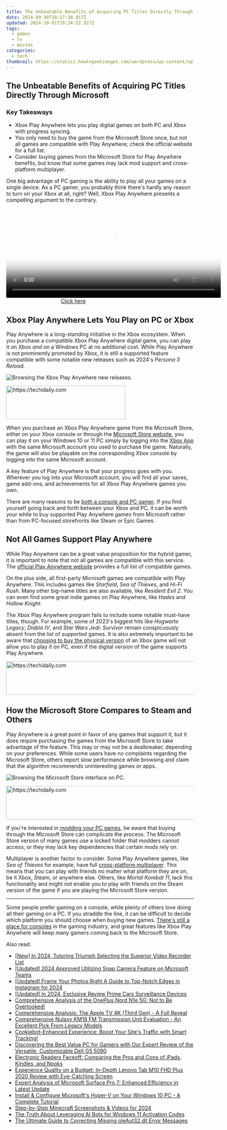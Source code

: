 ```yaml
---
title: The Unbeatable Benefits of Acquiring PC Titles Directly Through Microsoft
date: 2024-09-30T18:27:38.057Z
updated: 2024-10-01T19:24:52.927Z
tags:
  - games
  - tv
  - movies
categories:
  - tech
thumbnail: https://static1.howtogeekimages.com/wordpress/wp-content/uploads/2024/07/shutterstock_2379237425.jpg
---
```


## The Unbeatable Benefits of Acquiring PC Titles Directly Through Microsoft

### Key Takeaways

* Xbox Play Anywhere lets you play digital games on both PC and Xbox with progress syncing.
* You only need to buy the game from the Microsoft Store once, but not all games are compatible with Play Anywhere; check the official website for a full list.
* Consider buying games from the Microsoft Store for Play Anywhere benefits, but know that some games may lack mod support and cross-platform multiplayer.

 One big advantage of PC gaming is the ability to play all your games on a single device. As a PC gamer, you probably think there's hardly any reason to turn on your Xbox at all, right? Well, Xbox Play Anywhere presents a compelling argument to the contrary.

<!-- affiliate ads begin -->
<span id="1982596">
					<video width="576" height="240" style="cursor:pointer"
           poster="//a.impactradius-go.com/display-clicktoplayimage/1982596.png"
           onclick="if(!this.playClicked){this.play();this.setAttribute('controls',true);this.playClicked=true;}">
	   <source src="//a.impactradius-go.com/display-ad/22993-1982596">
	   <img src="//a.impactradius-go.com/display-clicktoplayimage/1982596.png" style="border: none; height: 100%; width: 100%; object-fit: contain">
	</video>
	<div style="width:360px;text-align:center"><a href="javascript:window.open(decodeURIComponent('https%3A%2F%2Fhomestyler.sjv.io%2Fc%2F5597632%2F1982596%2F22993'), '_blank');void(0);">Click here</a></div>
</span>
<img height="0" width="0" src="https://imp.pxf.io/i/5597632/1982596/22993" style="position:absolute;visibility:hidden;" border="0" />
<!-- affiliate ads end -->

##  Xbox Play Anywhere Lets You Play on PC or Xbox

 Play Anywhere is a long-standing initiative in the Xbox ecosystem. When you purchase a compatible Xbox Play Anywhere digital game, you can play it on Xbox _and_ on a Windows PC at no additional cost. While Play Anywhere is not prominently promoted by Xbox, it is still a supported feature compatible with some notable new releases such as 2024's _Persona 3 Reload._ 

![Browsing the Xbox Play Anywhere new releases.](https://static1.howtogeekimages.com/wordpress/wp-content/uploads/2024/07/xbox-play-anywhere-new-releases-1.png) 

<!-- affiliate ads begin -->
<a href="https://bluettius.sjv.io/c/5597632/2139121/17108" target="_top" id="2139121">
  <img src="//a.impactradius-go.com/display-ad/17108-2139121" border="0" alt="https://techidaily.com" width="320" height="90"/>
</a>
<img height="0" width="0" src="https://bluettius.sjv.io/i/5597632/2139121/17108" style="position:absolute;visibility:hidden;" border="0" />
<!-- affiliate ads end -->

 When you purchase an Xbox Play Anywhere game from the Microsoft Store, either on your Xbox console or through the [Microsoft Store website](https://snapchat-videos.techidaily.com/new-make-snapchat-memories-shine-2-lens-creation-methods/), you can play it on your Windows 10 or 11 PC simply by logging into the [Xbox App](https://www.xbox.com/en-US/apps/xbox-app-for-pc) with the same Microsoft account you used to purchase the game. Naturally, the game will also be playable on the corresponding Xbox console by logging into the same Microsoft account.

 A key feature of Play Anywhere is that your progress goes with you. Wherever you log into your Microsoft account, you will find all your saves, game add-ons, and achievements for all Xbox Play Anywhere games you own.

 There are many reasons to be [both a console and PC gamer](https://data-safeguard.techidaily.com/full-restoration-of-your-iphone-master-the-reset-process-with-stellar-across-windowsmac/). If you find yourself going back and forth between your Xbox and PC, it can be worth your while to buy supported Play Anywhere games from Microsoft rather than from PC-focused storefronts like Steam or Epic Games.

##  Not All Games Support Play Anywhere

 While Play Anywhere can be a great value proposition for the hybrid gamer, it is important to note that not all games are compatible with this service. The [official Play Anywhere website](https://www.xbox.com/en-US/games/xbox-play-anywhere) provides a full list of compatible games.

 On the plus side, all first-party Microsoft games are compatible with Play Anywhere. This includes games like _Starfield_, _Sea of Thieves_, and _Hi-Fi Rush_. Many other big-name titles are also available, like _Resident Evil 2_. You can even find some great indie games on Play Anywhere, like _Hades_ and _Hollow Knight_.

 The Xbox Play Anywhere program fails to include some notable must-have titles, though. For example, some of 2023's biggest hits like _Hogwarts Legacy_, _Diablo IV_, and _Star Wars Jedi: Survivor_ remain conspicuously absent from the list of supported games. It is also extremely important to be aware that [choosing to buy the physical version](https://fox-boxes.techidaily.com/2024-approved-maximizing-b-roll-creative-uses-and-integration/) of an Xbox game will not allow you to play it on PC, even if the digital version of the game supports Play Anywhere.

<!-- affiliate ads begin -->
<a href="https://appsumo.8odi.net/c/5597632/2151883/7443" target="_top" id="2151883">
  <img src="//a.impactradius-go.com/display-ad/7443-2151883" border="0" alt="https://techidaily.com" width="728" height="90"/>
</a>
<img height="0" width="0" src="https://appsumo.8odi.net/i/5597632/2151883/7443" style="position:absolute;visibility:hidden;" border="0" />
<!-- affiliate ads end -->

##  How the Microsoft Store Compares to Steam and Others

 Play Anywhere is a great point in favor of any games that support it, but it does require purchasing the games from the Microsoft Store to take advantage of the feature. This may or may not be a dealbreaker, depending on your preferences. While some users have no complaints regarding the Microsoft Store, others report slow performance while browsing and claim that the algorithm recommends uninteresting games or apps.

![Browsing the Microsoft Store interface on PC.](https://static1.howtogeekimages.com/wordpress/wp-content/uploads/2024/07/microsoft-store-gaming-interface.png) 

<!-- affiliate ads begin -->
<a href="https://ephamedtechinc.pxf.io/c/5597632/2137228/26400" target="_top" id="2137228">
  <img src="//a.impactradius-go.com/display-ad/26400-2137228" border="0" alt="https://techidaily.com" width="728" height="90"/>
</a>
<img height="0" width="0" src="https://ephamedtechinc.pxf.io/i/5597632/2137228/26400" style="position:absolute;visibility:hidden;" border="0" />
<!-- affiliate ads end -->

 If you're interested in [modding your PC games](https://unlock-android.techidaily.com/in-2024-how-to-reset-a-locked-tecno-spark-10-4g-phone-by-drfone-android/), be aware that buying through the Microsoft Store can complicate the process. The Microsoft Store version of many games use a locked folder that modders cannot access, or they may lack key dependencies that certain mods rely on.

 Multiplayer is another factor to consider. Some Play Anywhere games, like _Sea of Thieves_ for example, have full [cross-platform multiplayer](https://win-howtos.techidaily.com/overcoming-laptop-navigation-hurdles-how-to-unfreeze-and-restore-mouse-functionality/). This means that you can play with friends no matter what platform they are on, be it Xbox, Steam, or anywhere else. Others, like _Mortal Kombat 11_, lack this functionality and might not enable you to play with friends on the Steam version of the game if you are playing the Microsoft Store version.

---

 Some people prefer gaming on a console, while plenty of others love doing all their gaming on a PC. If you straddle the line, it can be difficult to decide which platform you should choose when buying new games. [There's still a place for consoles](https://common-error.techidaily.com/resolving-copy-paste-problems-in-windows-11-a-comprehensive-guide/) in the gaming industry, and great features like Xbox Play Anywhere will keep many gamers coming back to the Microsoft Store.

<ins class="adsbygoogle"
     style="display:block"
     data-ad-format="autorelaxed"
     data-ad-client="ca-pub-7571918770474297"
     data-ad-slot="1223367746"></ins>

<ins class="adsbygoogle"
     style="display:block"
     data-ad-client="ca-pub-7571918770474297"
     data-ad-slot="8358498916"
     data-ad-format="auto"
     data-full-width-responsive="true"></ins>

<span class="atpl-alsoreadstyle">Also read:</span>
<div><ul>
<li><a href="https://screen-sharing-recording.techidaily.com/new-in-2024-tutoring-triumph-selecting-the-superior-video-recorder-list/"><u>[New] In 2024, Tutoring Triumph Selecting the Superior Video Recorder List</u></a></li>
<li><a href="https://snapchat-videos.techidaily.com/updated-2024-approved-utilizing-snap-camera-feature-on-microsoft-teams/"><u>[Updated] 2024 Approved Utilizing Snap Camera Feature on Microsoft Teams</u></a></li>
<li><a href="https://instagram-clips.techidaily.com/updated-frame-your-photos-right-a-guide-to-top-notch-edges-in-instagram-for-2024/"><u>[Updated] Frame Your Photos Right A Guide to Top-Notch Edges in Instagram for 2024</u></a></li>
<li><a href="https://article-knowledge.techidaily.com/updated-in-2024-exclusive-review-prime-cars-surveillance-devices/"><u>[Updated] In 2024, Exclusive Review Prime Cars Surveillance Devices</u></a></li>
<li><a href="https://buynow-tips.techidaily.com/comprehensive-analysis-of-the-oneplus-nord-n1e-5g-not-to-be-overlooked/"><u>Comprehensive Analysis of the OnePlus Nord N1e 5G: Not to Be Overlooked!</u></a></li>
<li><a href="https://buynow-tips.techidaily.com/comprehensive-analysis-the-apple-tv-4k-third-gen-a-full-reveal/"><u>Comprehensive Analysis: The Apple TV 4K (Third Gen) - A Full Reveal</u></a></li>
<li><a href="https://buynow-tips.techidaily.com/comprehensive-nulaxy-km18-fm-transmission-unit-evaluation-an-excellent-pick-from-legacy-models/"><u>Comprehensive Nulaxy KM18 FM Transmission Unit Evaluation - An Excellent Pick From Legacy Models</u></a></li>
<li><a href="https://some-approaches.techidaily.com/cookiebot-enhanced-experience-boost-your-sites-traffic-with-smart-tracking/"><u>Cookiebot-Enhanced Experience: Boost Your Site's Traffic with Smart Tracking!</u></a></li>
<li><a href="https://buynow-tips.techidaily.com/discovering-the-best-value-pc-for-gamers-with-our-expert-review-of-the-versatile-customizable-dell-g5-5090/"><u>Discovering the Best Value PC for Gamers with Our Expert Review of the Versatile, Customizable Dell G5 5090</u></a></li>
<li><a href="https://buynow-tips.techidaily.com/electronic-readers-faceoff-comparing-the-pros-and-cons-of-ipads-kindles-and-nooks/"><u>Electronic Readers Faceoff: Comparing the Pros and Cons of iPads, Kindles, and Nooks</u></a></li>
<li><a href="https://buynow-tips.techidaily.com/experience-quality-on-a-budget-in-depth-lenovo-tab-m10-fhd-plus-2020-review-with-eye-catching-screen/"><u>Experience Quality on a Budget: In-Depth Lenovo Tab M10 FHD Plus 2020 Review with Eye-Catching Screen</u></a></li>
<li><a href="https://buynow-tips.techidaily.com/expert-analysis-of-microsoft-surface-pro-7-enhanced-efficiency-in-latest-update/"><u>Expert Analysis of Microsoft Surface Pro 7: Enhanced Efficiency in Latest Update</u></a></li>
<li><a href="https://win-answers.techidaily.com/install-and-configure-microsofts-hyper-v-on-your-windows-10-pc-a-complete-tutorial/"><u>Install & Configure Microsoft's Hyper-V on Your Windows 10 PC - A Complete Tutorial</u></a></li>
<li><a href="https://desktop-recording.techidaily.com/step-by-step-minecraft-screenshots-and-videos-for-2024/"><u>Step-by-Step Minecraft Screenshots & Videos for 2024</u></a></li>
<li><a href="https://tech-haven.techidaily.com/the-truth-about-leveraging-ai-bots-for-windows-11-activation-codes/"><u>The Truth About Leveraging AI Bots for Windows 11 Activation Codes</u></a></li>
<li><a href="https://techtrends.techidaily.com/the-ultimate-guide-to-correcting-missing-oleaut32dll-error-messages/"><u>The Ultimate Guide to Correcting Missing oleAut32.dll Error Messages</u></a></li>
</ul></div>

